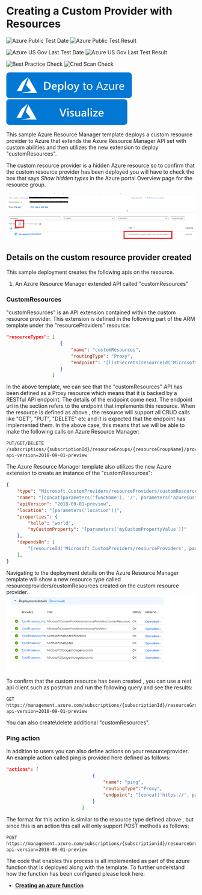 # Creating a Custom Provider with Resources

![Azure Public Test Date](https://azurequickstartsservice.blob.core.windows.net/badges/quickstarts/microsoft.customproviders/101-custom-rp-with-function/PublicLastTestDate.svg)
![Azure Public Test Result](https://azurequickstartsservice.blob.core.windows.net/badges/quickstarts/microsoft.customproviders/101-custom-rp-with-function/PublicDeployment.svg)

![Azure US Gov Last Test Date](https://azurequickstartsservice.blob.core.windows.net/badges/quickstarts/microsoft.customproviders/101-custom-rp-with-function/FairfaxLastTestDate.svg)
![Azure US Gov Last Test Result](https://azurequickstartsservice.blob.core.windows.net/badges/quickstarts/microsoft.customproviders/101-custom-rp-with-function/FairfaxDeployment.svg)

![Best Practice Check](https://azurequickstartsservice.blob.core.windows.net/badges/quickstarts/microsoft.customproviders/101-custom-rp-with-function/BestPracticeResult.svg)
![Cred Scan Check](https://azurequickstartsservice.blob.core.windows.net/badges/quickstarts/microsoft.customproviders/101-custom-rp-with-function/CredScanResult.svg)

[![Deploy To Azure](https://raw.githubusercontent.com/Azure/azure-quickstart-templates/master/1-CONTRIBUTION-GUIDE/images/deploytoazure.svg?sanitize=true)](https://portal.azure.com/#create/Microsoft.Template/uri/https%3A%2F%2Fraw.githubusercontent.com%2FAzure%2Fazure-quickstart-templates%2Fmaster%2Fquickstarts%2Fmicrosoft.customproviders%2F101-custom-rp-with-function%2Fazuredeploy.json)  [![Visualize](https://raw.githubusercontent.com/Azure/azure-quickstart-templates/master/1-CONTRIBUTION-GUIDE/images/visualizebutton.svg?sanitize=true)](http://armviz.io/#/?load=https%3A%2F%2Fraw.githubusercontent.com%2FAzure%2Fazure-quickstart-templates%2Fmaster%2Fquickstarts%2Fmicrosoft.customproviders%2F101-custom-rp-with-function%2Fazuredeploy.json)

This sample Azure Resource Manager template deploys a custom resource provider to Azure that extends the Azure Resource Manager API set with custom abilities and then utilizes the new extension to deploy "customResources".

The custom resource provider is a hidden Azure resource so to confirm that the custom resource provider has been deployed you will have to check the box that says *Show hidden types* in the Azure portal Overview page for the resource group.

![](images/showhidden.png)

## Details on the custom resource provider created

This sample deployment creates the following apis on the resource.

1) An Azure Resource Manager extended API called "customResources"

### CustomResources

"customResources" is an API extension contained within the custom resource provider. This extension is defined in the following part of the ARM template under the "resourceProviders" resource:

```json
"resourceTypes": [
                    {
                        "name": "customResources",
                        "routingType": "Proxy",
                        "endpoint": "[listSecrets(resourceId('Microsoft.Web/sites/functions', parameters('funcName'), 'HttpTrigger1'), '2018-02-01').trigger_url]"
                    }
                 ]
```

In the above template, we can see that the "customResources" API has been defined as a Proxy resource which means that it is backed by a RESTful API endpoint. The details of the endpoint come next. The endpoint uri in the section refers to the endpoint that implements this resource. When the resource is defined as above , the resource will support all CRUD calls like "GET", "PUT", "DELETE" etc and it is expected that the endpoint has implemented them. In the above case, this means that we will be able to make the following calls on Azure Resource Manager:

```
PUT/GET/DELETE /subscriptions/{subscriptionId}/resourceGroups/{resourceGroupName}/providers/Microsoft.CustomProviders/resourceProviders/{resourceProviderName}/customResources/{customResourceName}?api-version=2018-09-01-preview
```

The Azure Resource Manager template also utilizes the new Azure extension to create an instance of the "customResources":

```json
{
    "type": "Microsoft.CustomProviders/resourceProviders/customResources",
    "name": "[concat(parameters('funcName'), '/', parameters('azureCustomResourceName'))]",
    "apiVersion": "2018-09-01-preview",
    "location": "[parameters('location')]",
    "properties": {
        "hello": "world",
        "myCustomProperty": "[parameters('myCustomPropertyValue')]"
    },
    "dependsOn": [
        "[resourceId('Microsoft.CustomProviders/resourceProviders', parameters('funcName'))]"
    ],
}
```

Navigating to the deployment details on the Azure Resource Manager template will show a new resource type called resourceproviders/customResources created on the custom resource provider.
![](images/createdcustomresource.PNG)

To confirm that the custom resource has been created , you can use a rest api client such as postman and run the following query and see the results:

```
GET  
https://management.azure.com/subscriptions/{subscriptionId}/resourceGroups/{resourceGroupName}/providers/Microsoft.CustomProviders/resourceProviders/{resourceProviderName}/customResources/{customResourceName}?api-version=2018-09-01-preview
```

You can also create\delete additional "customResources".

### Ping action

In addition to users you can also define actions on your resourceprovider. An example action called ping is provided here defined as follows:

```json
"actions": [
                                {
                                    "name": "ping",
                                    "routingType":"Proxy",
                                    "endpoint": "[concat('https://', parameters('funcname'), '.azurewebsites.net/api/{requestPath}')]"
                                }
                            ]
```

The format for this action is similar to the resource type defined above , but since this is an action this call will only support POST methods as follows:

```
POST  
https://management.azure.com/subscriptions/{subscriptionid}/resourceGroups/{resourcegroup}/providers/Microsoft.CustomProviders/resourceProviders/{customrpname}/ping?api-version=2018-09-01-preview
```

The code that enables this process is all implemented as part of the azure function that is deployed along with the template. To further understand how the function has been configured please look here:

+ [**Creating an azure function**](SampleFunctions/CSharpSimpleProvider/README.md)


